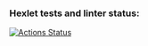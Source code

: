 ### Hexlet tests and linter status:
[![Actions Status](https://github.com/lialitoskaya/frontend-project-46/workflows/hexlet-check/badge.svg)](https://github.com/lialitoskaya/frontend-project-46/actions)